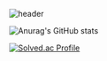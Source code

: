 ![header](https://capsule-render.vercel.app/api?type=wave&color=auto&height=300&section=header&text=SeBin%20Kwon&fontSize=90)

![Anurag's GitHub stats](https://github-readme-stats.vercel.app/api?username=SeBin-Kwon)

[![Solved.ac Profile](http://mazassumnida.wtf/api/v2/generate_badge?boj=sbkwon16)](https://solved.ac/sbkwon16/)